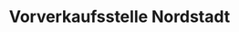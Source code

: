 ---
title: "Vorverkaufsstelle Nordstadt"
url: /braunschweig/vorverkaufsstelle-nordstadt-bienroder-weg/
shop: Tickets
---
